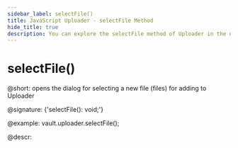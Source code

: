```yaml
---
sidebar_label: selectFile()
title: JavaScript Uploader - selectFile Method 
hide_title: true
description: You can explore the selectFile method of Uploader in the documentation of the DHTMLX JavaScript UI library. Browse developer guides and API reference, try out code examples and live demos, and download a free 30-day evaluation version of DHTMLX Suite 7.
---
```

 
# selectFile()

@short: opens the dialog for selecting a new file (files) for adding to Uploader

@signature: {'selectFile(): void;'}

@example:
vault.uploader.selectFile();

@descr:
